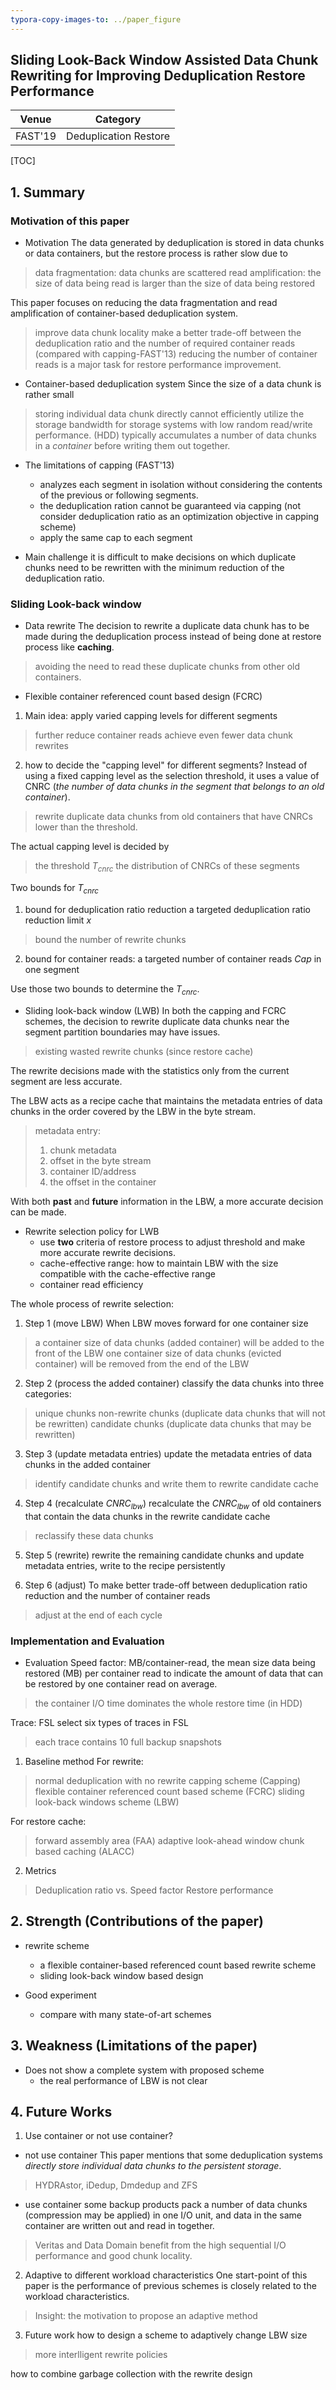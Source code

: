 ```yaml
---
typora-copy-images-to: ../paper_figure
---
```

Sliding Look-Back Window Assisted Data Chunk Rewriting for Improving Deduplication Restore Performance
------------------------------------------
|           Venue            |       Category       |
| :------------------------: | :------------------: |
| FAST'19 | Deduplication Restore |
[TOC]

## 1. Summary
### Motivation of this paper
- Motivation
The data generated by deduplication is stored in data chunks or data containers, but the restore process is rather slow due to
> data fragmentation: data chunks are scattered
> read amplification: the size of data being read is larger than the size of data being restored

This paper focuses on reducing the data fragmentation and read amplification of container-based deduplication system.
> improve data chunk locality
> make a better trade-off between the deduplication ratio and the number of required container reads (compared with capping-FAST'13)
> reducing the number of container reads is a major task for restore performance improvement.


- Container-based deduplication system
Since the size of a data chunk is rather small
> storing individual data chunk directly cannot efficiently utilize the storage bandwidth for storage systems with low random read/write performance. (HDD)
> typically accumulates a number of data chunks in a *container* before writing them out together.


- The limitations of capping (FAST'13)
  - analyzes each segment in isolation without considering the contents of the previous or following segments.
  - the deduplication ration cannot be guaranteed via capping (not consider deduplication ratio as an optimization objective in capping scheme)
  - apply the same cap to each segment


- Main challenge
it is difficult to make decisions on which duplicate chunks need to be rewritten with the minimum reduction of the deduplication ratio.

### Sliding Look-back window
- Data rewrite
The decision to rewrite a duplicate data chunk has to be made during the deduplication process instead of being done at restore process like **caching**.
> avoiding the need to read these duplicate chunks from other old containers.

- Flexible container referenced count based design (FCRC)

1. Main idea: apply varied capping levels for different segments
> further reduce container reads 
> achieve even fewer data chunk rewrites

2. how to decide the "capping level" for different segments?
Instead of using a fixed capping level as the selection threshold, it uses a value of CNRC (*the number of data chunks in the segment that belongs to an old container*).
> rewrite duplicate data chunks from old containers that have CNRCs lower than the threshold.

The actual capping level is decided by
> the threshold $T_{cnrc}$
> the distribution of CNRCs of these segments

Two bounds for $T_{cnrc}$
1. bound for deduplication ratio reduction
a targeted deduplication ratio reduction limit $x%$ 
> bound the number of rewrite chunks 


2. bound for container reads:
a targeted number of container reads $Cap$ in one segment

Use those two bounds to determine the $T_{cnrc}$.

- Sliding look-back window (LWB)
In both the capping and FCRC schemes, the decision to rewrite duplicate data chunks near the segment partition boundaries may have issues.
> existing wasted rewrite chunks (since restore cache)

The rewrite decisions made with the statistics only from the current segment are less accurate.


The LBW acts as a recipe cache that maintains the metadata entries of data chunks in the order covered by the LBW in the byte stream.
> metadata entry:
> 1. chunk metadata
> 2. offset in the byte stream
> 3. container ID/address 
> 4. the offset in the container 

With both **past** and **future** information in the LBW, a more accurate decision can be made.

- Rewrite selection policy for LWB
  - use **two** criteria of restore process to adjust threshold and make more accurate rewrite decisions.
  - cache-effective range: how to maintain LBW with the size compatible with the cache-effective range
  - container read efficiency

The whole process of rewrite selection:
1. Step 1 (move LBW)
When LBW moves forward for one container size
> a container size of data chunks (added container) will be added to the front of the LBW 
> one container size of data chunks (evicted container) will be removed from the end of the LBW

2. Step 2 (process the added container)
classify the data chunks into three categories:
> unique chunks
> non-rewrite chunks (duplicate data chunks that will not be rewritten)
> candidate chunks (duplicate data chunks that may be rewritten)

3. Step 3 (update metadata entries)
update the metadata entries of data chunks in the added container
> identify candidate chunks and write them to rewrite candidate cache

4. Step 4 (recalculate $CNRC_{lbw}$)
recalculate the $CNRC_{lbw}$ of old containers that contain the data chunks in the rewrite candidate cache
> reclassify these data chunks 

5. Step 5 (rewrite)
rewrite the remaining candidate chunks and update metadata entries, write to the recipe persistently

6. Step 6 (adjust)
To make better trade-off between deduplication ratio reduction and the number of container reads
> adjust at the end of each cycle


### Implementation and Evaluation
- Evaluation
Speed factor: MB/container-read, the mean size data being restored (MB) per container read to indicate the amount of data that can be restored by one container read on average.
> the container I/O time dominates the whole restore time (in HDD)

Trace: FSL
select six types of traces in FSL

> each trace contains 10 full backup snapshots

1. Baseline method 
For rewrite:
> normal deduplication with no rewrite 
> capping scheme (Capping)
> flexible container referenced count based scheme (FCRC)
> sliding look-back windows scheme (LBW)

For restore cache:
> forward assembly area (FAA)
> adaptive look-ahead window chunk based caching (ALACC)


2. Metrics
> Deduplication ratio vs. Speed factor
> Restore performance 

## 2. Strength (Contributions of the paper)
- rewrite scheme
  - a flexible container-based referenced count based rewrite scheme
  - sliding look-back window based design

- Good experiment
  - compare with many state-of-art schemes


## 3. Weakness (Limitations of the paper)
- Does not show a complete system with proposed scheme
  - the real performance of LBW is not clear



## 4. Future Works
1. Use container or not use container?
- not use container
This paper mentions that some deduplication systems *directly store individual data chunks to the persistent storage*.
> HYDRAstor, iDedup, Dmdedup and ZFS

- use container
some backup products pack a number of data chunks (compression may be applied) in one I/O unit, and data in the same container are written out and read in together.
> Veritas and Data Domain
> benefit from the high sequential I/O performance and good chunk locality.


2. Adaptive to different workload characteristics
One start-point of this paper is the performance of previous schemes is closely related to the workload characteristics.
> Insight: the motivation to propose an adaptive method

3. Future work
how to design a scheme to adaptively change LBW size 
> more interlligent rewrite policies

how to combine garbage collection with the rewrite design